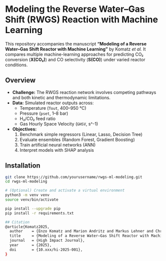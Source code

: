 # Modeling the Reverse Water–Gas Shift (RWGS) Reaction with Machine Learning

This repository accompanies the manuscript **“Modeling of a Reverse Water–Gas Shift Reactor with Machine Learning”** by Komatz _et al._ It compares multiple machine-learning approaches for predicting CO₂ conversion (**X(CO₂)**) and CO selectivity (**S(CO)**) under varied reactor conditions.

## Overview

- **Challenge:** The RWGS reaction network involves competing pathways and both kinetic and thermodynamic limitations.  
- **Data:** Simulated reactor outputs across:  
  - Temperature (`Tout`, 400–950 °C)  
  - Pressure (`pset`, 1–8 bar)  
  - H₂/CO₂ feed ratio  
  - Gas Hourly Space Velocity (`GHSV`, s^-1)  
- **Objectives:**  
  1. Benchmark simple regressors (Linear, Lasso, Decision Tree)  
  2. Evaluate ensembles (Random Forest, Gradient Boosting)  
  3. Train artificial neural networks (ANN)  
  4. Interpret models with SHAP analysis

## Installation

```bash
git clone https://github.com/yourusername/rwgs-ml-modeling.git
cd rwgs-ml-modeling

# (Optional) Create and activate a virtual environment
python3 -m venv venv
source venv/bin/activate

pip install --upgrade pip
pip install -r requirements.txt

## Citation
@article{Komatz2025,
  author    = {Enzo Komatz and Marion Andritz and Markus Lehner and Christoph Markowitsch},
  title     = {Modeling of a Reverse Water–Gas Shift Reactor with Machine Learning},
  journal   = {High Impact Journal},
  year      = {2025},
  doi       = {10.xxx/hi-2025-001},
}
